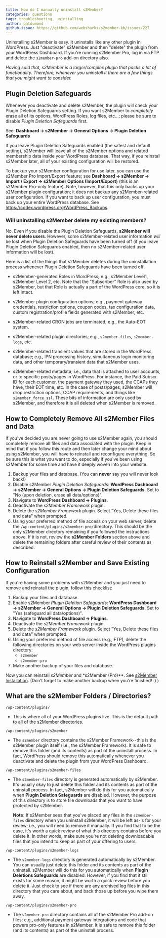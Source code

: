 ```yaml
---
title: How do I manually uninstall s2Member?
categories: questions
tags: troubleshooting, uninstalling
author: patdumond
github-issue: https://github.com/websharks/s2member-kb/issues/227
---
```


Uninstalling s2Member is easy. It uninstalls like any other plugin in WordPress. Just "deactivate" s2Member and then "delete" the plugin from your WordPress Dashboard. If you're running s2Member Pro, log in via FTP and delete the `s2member-pro` add-on directory also.

*Having said that, s2Member is a larger/complex plugin that packs a lot of functionality. Therefore, whenever you uninstall it there are a few things that you might want to consider.*

## Plugin Deletion Safeguards

Whenever you deactivate and delete s2Member, the plugin will check your Plugin Deletion Safeguards setting. If you want s2Member to *completely* erase all of its options, WordPress Roles, log files, etc...; please be sure to disable *Plugin Deletion Safeguards* first.

See: **Dashboard → s2Member → General Options → Plugin Deletion Safeguards**

If you leave Plugin Deletion Safeguards enabled (the safest and default setting), s2Member will leave all of the s2Member options and related membership data inside your WordPress database. That way, if you reinstall s2Member later, all of your existing configuration will be restored.

To backup your s2Member configuration for use later, you can use the s2Member Pro Import/Export feature; see **Dashboard → s2Member → Import / Export → s2Member Options (Import/Export)** (this is an s2Member Pro-only feature). Note, however, that this only backs up your s2Member plugin configuration; it does not backup any s2Member-related user configuration. If you want to back up user configuration, you must back up your entire WordPress database. See https://codex.wordpress.org/WordPress_Backups.

### Will uninstalling s2Member delete my existing members?

No. Even if you disable the Plugin Deletion Safeguards, **s2Member will never delete users**. However, some s2Member-related user information _will_ be lost when Plugin Deletion Safeguards have been turned off (if you leave Plugin Deletion Safeguards enabled, then no s2Member-related user information will be lost). 

Here is a list of the things that s2Member deletes during the uninstallation process whenever Plugin Deletion Safeguards have been turned off.

- s2Member-generated Roles in WordPress; e.g., s2Member Level1, s2Member Level 2, etc. Note that the "Subscriber" Role is also used by s2Member, but that Role is actually a part of the WordPress core, so it is left intact.

- s2Member plugin configuration options; e.g., payment gateway credentials, restriction options, coupon codes, tax configuration data, custom registration/profile fields generated with s2Member, etc.

- s2Member-related CRON jobs are terminated; e.g., the Auto-EOT system.

- s2Member-related plugin directories; e.g., `s2member-files`, `s2member-logs`, etc.

- s2Member-related transient values that are stored in the WordPress database; e.g., IPN processing history, simultaneous login monitoring data, and other temporary/transient data that s2Member uses.

- s2Member-related metadata; i.e., data that is attached to user accounts, or to specific posts/pages in WordPress. For instance, the Paid Subscr. ID for each customer, the payment gateway they used, the CCAPs they have, their EOT time, etc. In the case of posts/pages, s2Member will drop restriction options, CCAP requirements, and things like `s2member_force_ssl`. These bits of information are only used by s2Member, and therefore it is all deleted when s2Member is removed.

## How to Completely Remove All s2Member Files and Data

If you've decided you are never going to use s2Member again, you should completely remove all files and data associated with the plugin. Keep in mind that if you follow this route and then later change your mind about using s2Member, you will have to reinstall and reconfigure everything. So be sure this is what you want to do, especially if you've been using s2Member for some time and have it deeply woven into your website.

1. Backup your files and database. (You can **never** say you will never look back!)
1. Disable s2Member *Plugin Deletion Safeguards*: **WordPress Dashboard → s2Member → General Options → Plugin Deletion Safeguards**. Set to "No (upon deletion, erase all data/options)".
1. Navigate to **WordPress Dashboard → Plugins**.
1. Deactivate the *s2Member Framework* plugin.
1. Delete the *s2Member Framework* plugin. Select "Yes, Delete these files and data" when prompted.
1. Using your preferred method of file access on your web server, delete the `/wp-content/plugins/s2member-pro/`directory. This should be the only s2Member directory remaining if you followed the instructions above. If it is not, review the **s2Member Folders** section above and delete the remaining folders after careful review of their contents as described.

## How to Reinstall s2Member and Save Existing Configuration

If you're having some problems with s2Member and you just need to remove and reinstall the plugin, follow this checklist:

1. Backup your files and database. 
1. Enable s2Member *Plugin Deletion Safeguards*: **WordPress Dashboard → s2Member → General Options → Plugin Deletion Safeguards**. Set to "Yes (safeguard  all data/options)".
1. Navigate to **WordPress Dashboard → Plugins**.
1. Deactivate the *s2Member Framework* plugin.
1. Delete the *s2Member Framework* plugin. Select "Yes, Delete these files and data" when prompted.
1. Using your preferred method of file access (e.g., FTP), delete the following directories on your web server inside the WordPress plugins directory:
	- `s2member`
	- `s2member-pro`
1. Make another backup of your files and database. 

Now you can reinstall *s2Member* and *s2Member (Pro)**. See [s2Member Installation](http://s2member.com/installation/). (Don't forget to make another backup when you're finished! :) )

## What are the s2Member Folders / Directories?

`/wp-content/plugins/`

- This is where all of your WordPress plugins live. This is the default path to all of the s2Member directories.

`/wp-content/plugins/s2member`

- The `s2member` directory contains the s2Member Framework--this is the s2Member plugin itself (i.e., the s2Member Framework). It is safe to remove this folder (and its contents) as part of the uninstall process. In fact, WordPress should remove this automatically whenever you deactivate and delete the plugin from your WordPress Dashboard.

`/wp-content/plugins/s2member-files` 

- The `s2member-files` directory is generated automatically by s2Member. It's usually okay to just delete this folder and its contents as part of the uninstall process. In fact, s2Member will do this for you automatically when **Plugin Deletion Safeguards** are disabled. However, the purpose of this directory is to store file downloads that you want to have protected by s2Member. 

     **Note:** If s2Member sees that you've placed any files in the `s2member-files` directory when you uninstall s2Member, it will be left as-is for your review; i.e., you will need to remove it manually. If you find that to be the case, it's worth a quick review of what this directory contains before you delete it. In other words, make sure you're not deleting downloadable files that you intend to keep as part of your offering to users.

`/wp-content/plugins/s2member-logs` 

- The `s2member-logs` directory is generated automatically by s2Member. You can usually just delete this folder and its contents as part of the uninstall. s2Member will do this for you automatically when **Plugin Deletions Safeguards** are disabled. However, if you find that it still exists for some reason, it might be worth a quick review before you delete it. Just check to see if there are any archived log files in this directory that you care about, and back those up before you wipe them away.

`/wp-content/plugins/s2member-pro` 

- The `s2member-pro` directory contains all of the s2Member Pro add-on files; e.g., additional payment gateway integrations and code that powers pro-only features in s2Member. It is safe to remove this folder (and its contents) as part of the uninstall process.
